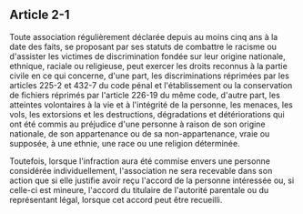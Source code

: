 Article 2-1
----
Toute association régulièrement déclarée depuis au moins cinq ans à la date des
faits, se proposant par ses statuts de combattre le racisme ou d'assister les
victimes de discrimination fondée sur leur origine nationale, ethnique, raciale
ou religieuse, peut exercer les droits reconnus à la partie civile en ce qui
concerne, d'une part, les discriminations réprimées par les articles 225-2 et
432-7 du code pénal et l'établissement ou la conservation de fichiers réprimés
par l'article 226-19 du même code, d'autre part, les atteintes volontaires à la
vie et à l'intégrité de la personne, les menaces, les vols, les extorsions et
les destructions, dégradations et détériorations qui ont été commis au préjudice
d'une personne à raison de son origine nationale, de son appartenance ou de sa
non-appartenance, vraie ou supposée, à une ethnie, une race ou une religion
déterminée.

Toutefois, lorsque l'infraction aura été commise envers une personne considérée
individuellement, l'association ne sera recevable dans son action que si elle
justifie avoir reçu l'accord de la personne intéressée ou, si celle-ci est
mineure, l'accord du titulaire de l'autorité parentale ou du représentant légal,
lorsque cet accord peut être recueilli.
